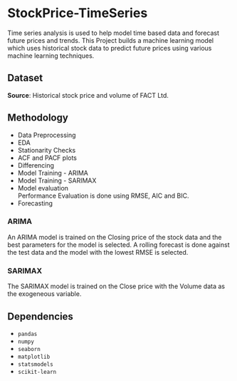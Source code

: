 # StockPrice-TimeSeries
Time series analysis is used to help model time based data and forecast future prices and trends.
This Project builds a machine learning model which uses historical stock data to predict future prices using various machine learning techniques.

## Dataset
__Source__: Historical stock price and volume of FACT Ltd.

## Methodology
- Data Preprocessing
- EDA
- Stationarity Checks
- ACF and PACF plots
- Differencing
- Model Training - ARIMA
- Model Training - SARIMAX
- Model evaluation  
Performance Evaluation is done using RMSE, AIC and BIC.
- Forecasting

### ARIMA
An ARIMA model is trained on the Closing price of the stock data and the best parameters for the model is selected. A rolling forecast is done against the test data and the model with the lowest RMSE is selected.

### SARIMAX
The SARIMAX model is trained on the Close price with the Volume data as the exogeneous variable.

## Dependencies
- `pandas`
- `numpy`
- `seaborn`
- `matplotlib`
- `statsmodels`
- `scikit-learn`